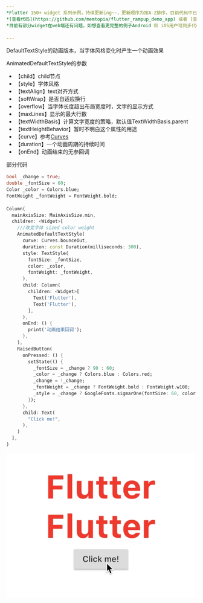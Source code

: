 ```yaml
---
*Flutter 150+ widget 系列示例，持续更新ing~~，更新顺序为按A-Z排序，目前代码中已包含151个示例。*<br>
*[查看代码](https://github.com/memtopia/flutter_rampup_demo_app) 或者 [查看web完整示例](https://memtopia.github.io)*<br>
*目前有部分widget在web端还有问题，如想查看更完整的例子Android 和 iOS用户可同步代码后编译安装到手机上查看*

---
```



DefaultTextStyle的动画版本，当字体风格变化时产生一个动画效果<br>

AnimatedDefaultTextStyle的参数
* 【child】child节点
* 【style】字体风格
* 【textAlign】text对齐方式
* 【softWrap】是否自适应换行
* 【overflow】当字体长度超出布局宽度时，文字的显示方式
* 【maxLines】显示的最大行数
* 【textWidthBasis】计算文字宽度的策略，默认值TextWidthBasis.parent
* 【textHeightBehavior】暂时不明白这个属性的用途
* 【curve】参考[Curves](https://api.flutter-io.cn/flutter/animation/Curves-class.html)
* 【duration】一个动画周期的持续时间
* 【onEnd】动画结束的无参回调

部分代码

```dart
bool _change = true;
double _fontSize = 60;
Color _color = Colors.blue;
FontWeight _fontWeight = FontWeight.bold;

Column(
  mainAxisSize: MainAxisSize.min,
  children: <Widget>[
    ///改变字体 sized color weight
    AnimatedDefaultTextStyle(
      curve: Curves.bounceOut,
      duration: const Duration(milliseconds: 300),
      style: TextStyle(
        fontSize: _fontSize,
        color: _color,
        fontWeight: _fontWeight,
      ),
      child: Column(
        children: <Widget>[
          Text('Flutter'),
          Text('Flutter'),
        ],
      ),
      onEnd: () {
        print('动画结束回调');
      },
    ),
    RaisedButton(
      onPressed: () {
        setState(() {
          _fontSize = _change ? 90 : 60;
          _color = _change ? Colors.blue : Colors.red;
          _change = !_change;
          _fontWeight = _change ? FontWeight.bold : FontWeight.w100;
          _style = _change ? GoogleFonts.sigmarOne(fontSize: 60, color: Colors.blue) : GoogleFonts.macondo(fontSize: 40, color: Colors.blue);
        });
      },
      child: Text(
        "Click me!",
      ),
    )
  ],
)
```
![AnimatedDefaultTextStyle](https://github.com/memtopia/flutter_rampup/raw/master/images/AnimatedDefaultTextStyle1.gif)


